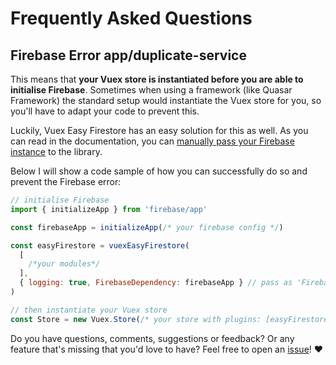 # Frequently Asked Questions

## Firebase Error app/duplicate-service

This means that **your Vuex store is instantiated before you are able to initialise Firebase**. Sometimes when using a framework (like Quasar Framework) the standard setup would instantiate the Vuex store for you, so you'll have to adapt your code to prevent this.

Luckily, Vuex Easy Firestore has an easy solution for this as well. As you can read in the documentation, you can [manually pass your Firebase instance](extra-features.html#pass-firebase-dependency) to the library.

Below I will show a code sample of how you can successfully do so and prevent the Firebase error:

```js
// initialise Firebase
import { initializeApp } from 'firebase/app'

const firebaseApp = initializeApp(/* your firebase config */)

const easyFirestore = vuexEasyFirestore(
  [
    /*your modules*/
  ],
  { logging: true, FirebaseDependency: firebaseApp } // pass as 'FirebaseDependency'
)

// then instantiate your Vuex store
const Store = new Vuex.Store(/* your store with plugins: [easyFirestore] */)
```

Do you have questions, comments, suggestions or feedback? Or any feature that's missing that you'd love to have? Feel free to open an [issue](https://github.com/mesqueeb/vuex-easy-firestore/issues)! ♥
